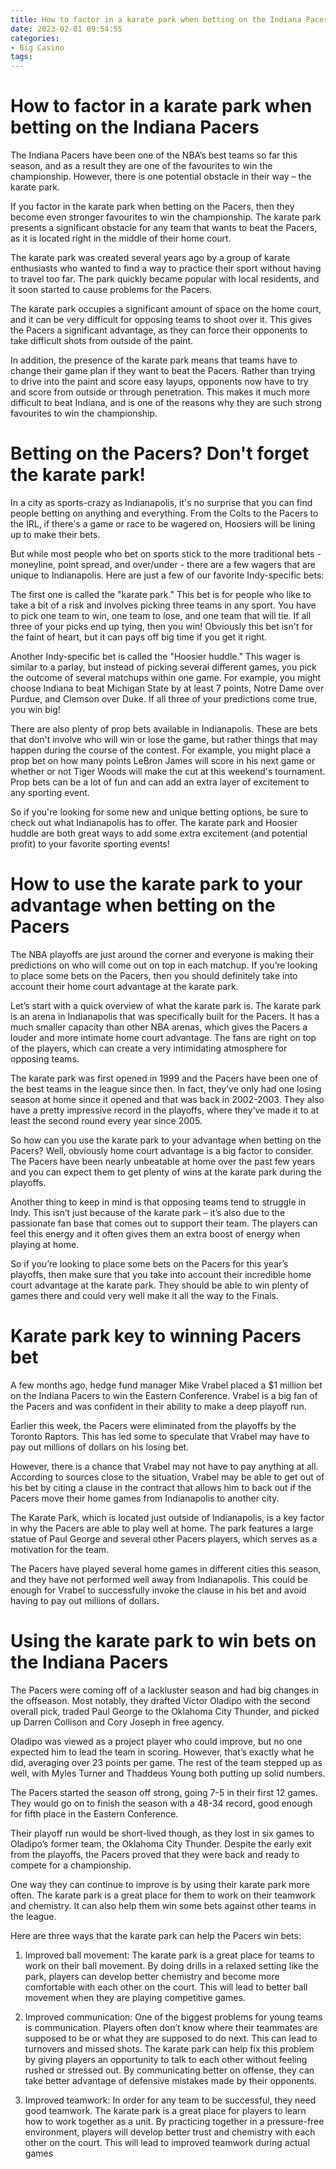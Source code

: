 ```yaml
---
title: How to factor in a karate park when betting on the Indiana Pacers
date: 2023-02-01 09:54:55
categories:
- Big Casino
tags:
---
```



#  How to factor in a karate park when betting on the Indiana Pacers

The Indiana Pacers have been one of the NBA’s best teams so far this season, and as a result they are one of the favourites to win the championship. However, there is one potential obstacle in their way – the karate park.

If you factor in the karate park when betting on the Pacers, then they become even stronger favourites to win the championship. The karate park presents a significant obstacle for any team that wants to beat the Pacers, as it is located right in the middle of their home court.

The karate park was created several years ago by a group of karate enthusiasts who wanted to find a way to practice their sport without having to travel too far. The park quickly became popular with local residents, and it soon started to cause problems for the Pacers.

The karate park occupies a significant amount of space on the home court, and it can be very difficult for opposing teams to shoot over it. This gives the Pacers a significant advantage, as they can force their opponents to take difficult shots from outside of the paint.

In addition, the presence of the karate park means that teams have to change their game plan if they want to beat the Pacers. Rather than trying to drive into the paint and score easy layups, opponents now have to try and score from outside or through penetration. This makes it much more difficult to beat Indiana, and is one of the reasons why they are such strong favourites to win the championship.

#  Betting on the Pacers? Don't forget the karate park!

In a city as sports-crazy as Indianapolis, it's no surprise that you can find people betting on anything and everything. From the Colts to the Pacers to the IRL, if there's a game or race to be wagered on, Hoosiers will be lining up to make their bets.

But while most people who bet on sports stick to the more traditional bets - moneyline, point spread, and over/under - there are a few wagers that are unique to Indianapolis. Here are just a few of our favorite Indy-specific bets:

The first one is called the "karate park." This bet is for people who like to take a bit of a risk and involves picking three teams in any sport. You have to pick one team to win, one team to lose, and one team that will tie. If all three of your picks end up tying, then you win! Obviously this bet isn't for the faint of heart, but it can pays off big time if you get it right.

Another Indy-specific bet is called the "Hoosier huddle." This wager is similar to a parlay, but instead of picking several different games, you pick the outcome of several matchups within one game. For example, you might choose Indiana to beat Michigan State by at least 7 points, Notre Dame over Purdue, and Clemson over Duke. If all three of your predictions come true, you win big!

There are also plenty of prop bets available in Indianapolis. These are bets that don't involve who will win or lose the game, but rather things that may happen during the course of the contest. For example, you might place a prop bet on how many points LeBron James will score in his next game or whether or not Tiger Woods will make the cut at this weekend's tournament. Prop bets can be a lot of fun and can add an extra layer of excitement to any sporting event.

So if you're looking for some new and unique betting options, be sure to check out what Indianapolis has to offer. The karate park and Hoosier huddle are both great ways to add some extra excitement (and potential profit) to your favorite sporting events!

#  How to use the karate park to your advantage when betting on the Pacers

The NBA playoffs are just around the corner and everyone is making their predictions on who will come out on top in each matchup. If you’re looking to place some bets on the Pacers, then you should definitely take into account their home court advantage at the karate park.

Let’s start with a quick overview of what the karate park is. The karate park is an arena in Indianapolis that was specifically built for the Pacers. It has a much smaller capacity than other NBA arenas, which gives the Pacers a louder and more intimate home court advantage. The fans are right on top of the players, which can create a very intimidating atmosphere for opposing teams.

The karate park was first opened in 1999 and the Pacers have been one of the best teams in the league since then. In fact, they’ve only had one losing season at home since it opened and that was back in 2002-2003. They also have a pretty impressive record in the playoffs, where they’ve made it to at least the second round every year since 2005.

So how can you use the karate park to your advantage when betting on the Pacers? Well, obviously home court advantage is a big factor to consider. The Pacers have been nearly unbeatable at home over the past few years and you can expect them to get plenty of wins at the karate park during the playoffs.

Another thing to keep in mind is that opposing teams tend to struggle in Indy. This isn’t just because of the karate park – it’s also due to the passionate fan base that comes out to support their team. The players can feel this energy and it often gives them an extra boost of energy when playing at home.

So if you’re looking to place some bets on the Pacers for this year’s playoffs, then make sure that you take into account their incredible home court advantage at the karate park. They should be able to win plenty of games there and could very well make it all the way to the Finals.

#  Karate park key to winning Pacers bet

A few months ago, hedge fund manager Mike Vrabel placed a $1 million bet on the Indiana Pacers to win the Eastern Conference. Vrabel is a big fan of the Pacers and was confident in their ability to make a deep playoff run.

Earlier this week, the Pacers were eliminated from the playoffs by the Toronto Raptors. This has led some to speculate that Vrabel may have to pay out millions of dollars on his losing bet.

However, there is a chance that Vrabel may not have to pay anything at all. According to sources close to the situation, Vrabel may be able to get out of his bet by citing a clause in the contract that allows him to back out if the Pacers move their home games from Indianapolis to another city.

The Karate Park, which is located just outside of Indianapolis, is a key factor in why the Pacers are able to play well at home. The park features a large statue of Paul George and several other Pacers players, which serves as a motivation for the team.

The Pacers have played several home games in different cities this season, and they have not performed well away from Indianapolis. This could be enough for Vrabel to successfully invoke the clause in his bet and avoid having to pay out millions of dollars.

#  Using the karate park to win bets on the Indiana Pacers

The Pacers were coming off of a lackluster season and had big changes in the offseason. Most notably, they drafted Victor Oladipo with the second overall pick, traded Paul George to the Oklahoma City Thunder, and picked up Darren Collison and Cory Joseph in free agency.

Oladipo was viewed as a project player who could improve, but no one expected him to lead the team in scoring. However, that’s exactly what he did, averaging over 23 points per game. The rest of the team stepped up as well, with Myles Turner and Thaddeus Young both putting up solid numbers.

The Pacers started the season off strong, going 7-5 in their first 12 games. They would go on to finish the season with a 48-34 record, good enough for fifth place in the Eastern Conference.

Their playoff run would be short-lived though, as they lost in six games to Oladipo’s former team, the Oklahoma City Thunder. Despite the early exit from the playoffs, the Pacers proved that they were back and ready to compete for a championship.

One way they can continue to improve is by using their karate park more often. The karate park is a great place for them to work on their teamwork and chemistry. It can also help them win some bets against other teams in the league.

Here are three ways that the karate park can help the Pacers win bets:

1) Improved ball movement: The karate park is a great place for teams to work on their ball movement. By doing drills in a relaxed setting like the park, players can develop better chemistry and become more comfortable with each other on the court. This will lead to better ball movement when they are playing competitive games.



2) Improved communication: One of the biggest problems for young teams is communication. Players often don’t know where their teammates are supposed to be or what they are supposed to do next. This can lead to turnovers and missed shots. The karate park can help fix this problem by giving players an opportunity to talk to each other without feeling rushed or stressed out. By communicating better on offense, they can take better advantage of defensive mistakes made by their opponents.



 3) Improved teamwork: In order for any team to be successful, they need good teamwork. The karate park is a great place for players to learn how to work together as a unit. By practicing together in a pressure-free environment, players will develop better trust and chemistry with each other on the court. This will lead to improved teamwork during actual games
